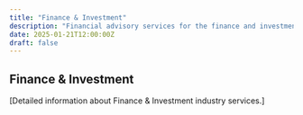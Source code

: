 ```yaml
---
title: "Finance & Investment"
description: "Financial advisory services for the finance and investment sector."
date: 2025-01-21T12:00:00Z
draft: false
---
```


## Finance & Investment

[Detailed information about Finance & Investment industry services.]
